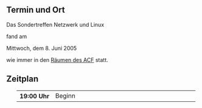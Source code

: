 <h2>Termin und Ort</h2>
 <p>
 Das Sondertreffen Netzwerk und Linux 
 
 fand am 
 </p>
 Mittwoch, dem 8. Juni 2005
 <p> wie immer in den <a href="/Treffen/Treffpunkt/">Räumen des ACF</a> statt.</p>
 <h2>Zeitplan</h2>
 <table width="100%" align="center" style="margin-left:20pt;">
 <tr>
	 <th align="left" width="20%">19:00 Uhr</th>
	 <td align="left" width="80%">Beginn</td>
	</tr>
 </table>